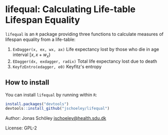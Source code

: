 lifequal: Calculating Life-table Lifespan Equality
==================================================

`lifequal` is an `R` package providing three functions to calculate measures of lifespan equality from a life-table:

1.  `ExDagger(x, ex, wx, ax)` Life expectancy lost by those who die in age interval $[x, x+w_x)$
2.  `EDagger(dx, exdagger, radix)` Total life expectancy lost due to death
3.  `KeyfzEntro(edagger, e0)` Keyfitz's entropy

How to install
--------------

You can install `lifequal` by running within `R`:

``` r
install.packages("devtools")
devtools::install_github("jschoeley/lifequal")
```

Author: Jonas Schöley <jschoeley@health.sdu.dk>

License: GPL-2